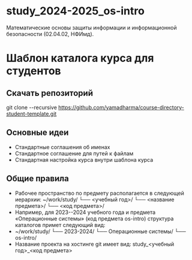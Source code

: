 # study_2024-2025_os-intro
Математические основы защиты информации и информационной безопасности (02.04.02, НФИмд).

# Шаблон каталога курса для студентов
## Скачать репозиторий
git clone --recursive https://github.com/yamadharma/course-directory-student-template.git

## Основные идеи
- Стандартные соглашения об именах
- Стандартное соглашение для путей к файлам
- Стандартная настройка курса внутри шаблона курса

## Общие правила
- Рабочее пространство по предмету располагается в следующей иерархии:
~/work/study/
└── <учебный год>/
    └── <название предмета>/
        └── <код предмета>/
- Например, для 2023--2024 учебного года и предмета «Операционные системы» (код предмета os-intro) структура каталогов примет следующий вид:
-   ~/work/study/
└── 2023-2024/
    └── Операционные системы/
        └── os-intro/
- Название проекта на хостинге git имеет вид:
  study_<учебный год>_<код предмета>
